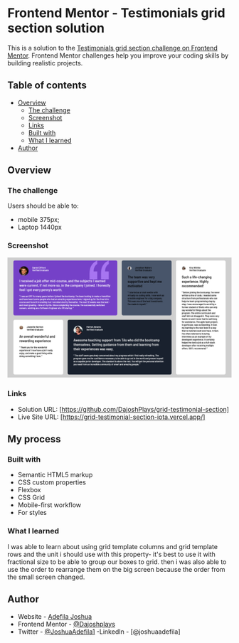 # Frontend Mentor - Testimonials grid section solution

This is a solution to the [Testimonials grid section challenge on Frontend Mentor](https://www.frontendmentor.io/challenges/testimonials-grid-section-Nnw6J7Un7). Frontend Mentor challenges help you improve your coding skills by building realistic projects. 

## Table of contents

- [Overview](#overview)
  - [The challenge](#the-challenge)
  - [Screenshot](#screenshot)
  - [Links](#links)
  - [Built with](#built-with)
  - [What I learned](#what-i-learned)
- [Author](#author)


## Overview

### The challenge

Users should be able to:

- mobile 375px;
- Laptop 1440px

### Screenshot

![](./images/project-screenshot.png)


### Links

- Solution URL: [https://github.com/DajoshPlays/grid-testimonial-section]
- Live Site URL: [https://grid-testimonial-section-iota.vercel.app/]

## My process

### Built with

- Semantic HTML5 markup
- CSS custom properties
- Flexbox
- CSS Grid
- Mobile-first workflow
- For styles


### What I learned

I was able to learn about using grid template columns and grid template rows and the unit i should use with this property- it's best to use it with fractional size to be able to group our boxes to grid. then i was also able to use the order to rearrange them on the big screen because the order from the small screen changed.


## Author

- Website - [Adefila Joshua](https://www.your-site.com)
- Frontend Mentor - [@Dajoshplays](https://www.frontendmentor.io/profile/yourusername)
- Twitter - [@JoshuaAdefila1](https://www.twitter.com/yourusername)
-LinkedIn - [@joshuaadefila]
